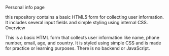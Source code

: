 Personal info page

this repository contains a basic HTML5 form for collecting user information. It includes several input fields and simple styling using internal CSS.
Overview

This is a basic HTML form that collects user information like name, phone number, email, age, and country. It is styled using simple CSS and is made for practice or learning purposes. There is no backend or JavaScript.
